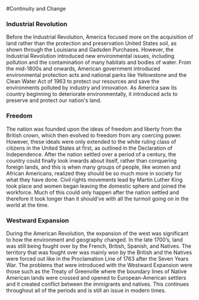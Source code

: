 #Continuity and Change

### Industrial Revolution
Before the Industrial Revolution, America focused more on the acquisition of land rather than the protection and preservation United States soil,  as shown through the Louisiana and Gadsden Purchases. However, the Industrial Revolution introduced new environmental issues, including pollution and the contamination of many habitats and bodies of water. From the mid-1800s and onwards, American government introduced environmental protection acts and national parks like Yellowstone and the Clean Water Act of 1963 to protect our resources and save the environments polluted by industry and innovation. As America saw its country beginning to deteriorate environmentally, it introduced acts to preserve and protect our nation's land.

### Freedom

The nation was founded upon the ideas of freedom and liberty from the British crown, which then evolved to freedom from any coercing power. However, these ideals were only extended to the white ruling class of citizens in the United States at first, as outlined in the Declaration of Independence. After the nation settled over a period of a century, the country could finally look inwards about itself, rather than conquering foreign lands, and this is when many groups of people, like women and African Americans, realized they should be so much more in society for what they have done. Civil rights movements lead by Martin Luther King took place and women began leaving the domestic sphere and joined the workforce. Much of this could only happen after the nation settled and therefore it took longer than it should’ve with all the turmoil going on in the world at the time.

### Westward Expansion

During the American Revolution, the expansion of the west was significant to how the environment and geography changed. In the late 1700’s, land was still being fought over by the French, British, Spanish, and Natives. The territory that was fought over was mainly won by the British and the Natives were forced out like in the Proclamation Line of 1763 after the Seven Years War. The problems that were introduced with the Westward Expansion were those such as the Treaty of Greenville where the boundary lines of Native American lands were crossed and opened to European-American settlers and it created conflict between the immigrants and natives. This continues throughout all of the periods and is still an issue in modern times. 

